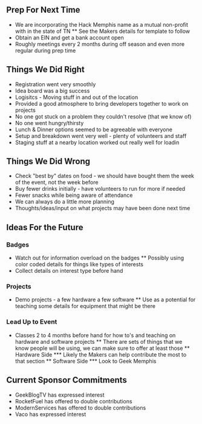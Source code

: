 ## Prep For Next Time
* We are incorporating the Hack Memphis name as a mutual non-profit with in the state of TN
** See the Makers details for template to follow
* Obtain an EIN and get a bank account open
* Roughly meetings every 2 months during off season and even more regular during prep time

## Things We Did Right
* Registration went very smoothly
* Idea board was a big success
* Logisitcs - Moving stuff in and out of the location
* Provided a good atmosphere to bring developers together to work on projects
* No one got stuck on a problem they couldn't resolve (that we know of)
* No one went hungry/thirsty
* Lunch & Dinner options seemed to be agreeable with everyone
* Setup and breakdown went very well - plenty of volunteers and staff
* Staging stuff at a nearby location worked out really well for loadin

## Things We Did Wrong
* Check "best by" dates on food - we should have bought them the week of the event, not the week before
* Buy fewer drinks initially - have volunteers to run for more if needed
* Fewer snacks while being aware of attendance
* We can always do a little more planning
* Thoughts/ideas/input on what projects may have been done next time

## Ideas For the Future
### Badges
* Watch out for information overload on the badges
** Possibly using color coded details for things like types of interests
* Collect details on interest type before hand

### Projects
* Demo projects - a few hardware a few software
** Use as a potential for teaching some details for equipment that might be there

### Lead Up to Event
* Classes 2 to 4 months before hand for how to's and teaching on hardware and software projects
** There are sets of things that we know people will be using, we can make sure to offer at least those
** Hardware Side
*** Likely the Makers can help contribute the most to that section
** Software Side
*** Look to Geek Memphis

## Current Sponsor Commitments
* GeekBlogTV has expressed interest
* RocketFuel has offered to double contributions
* ModernServices has offered to double contributions
* Vaco has expressed interest

